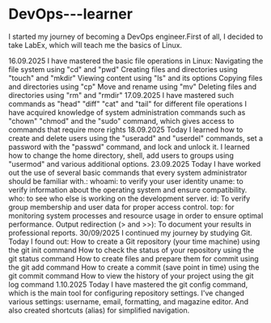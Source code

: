 # DevOps---learner
I started my journey of becoming a DevOps engineer.First of all, I decided to take LabEx, which will teach me the basics of Linux.

16.09.2025
I have mastered the basic file operations in Linux:
Navigating the file system using "cd" and "pwd"
Creating files and directories using "touch" and "mkdir"
Viewing content using "ls" and its options
Copying files and directories using "cp"
Move and rename using "mv"
Deleting files and directories using "rm" and "rmdir"
17.09.2025
I have mastered such commands as "head" "diff" "cat" and "tail" for different file operations
I have acquired knowledge of system administration commands such as "chown" "chmod" and the "sudo" command, which gives access to commands that require more rights
18.09.2025
Today I learned how to create and delete users using the "useradd" and "userdel" commands, set a password with the "passwd" command, and lock and unlock it. I learned how to change the home directory, shell, add users to groups using "usermod" and various additional options.
23.09.2025
Today I have worked out the use of several basic commands that every system administrator should be familiar with.:
whoami: to verify your user identity
uname: to verify information about the operating system and ensure compatibility.
who: to see who else is working on the development server.
id: To verify group membership and user data for proper access control.
top: for monitoring system processes and resource usage in order to ensure optimal performance.
Output redirection (> and >>): To document your results in professional reports.
30/09/2025
I continued my journey by studying Git. Today I found out:
How to create a Git repository (your time machine) using the git init command
How to check the status of your repository using the git status command
How to create files and prepare them for commit using the git add command
How to create a commit (save point in time) using the git commit command
How to view the history of your project using the git log command
1.10.2025
Today I have mastered the git config command, which is the main tool for configuring repository settings. I've changed various settings: username, email, formatting, and magazine editor. And also created shortcuts (alias) for simplified navigation.
